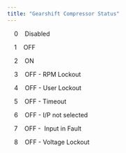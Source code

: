 ```yaml
---
title: "Gearshift Compressor Status"
---
```


&nbsp; &nbsp; 0&nbsp; &nbsp; Disabled &nbsp; &nbsp;

&nbsp; &nbsp; 1&nbsp; &nbsp; OFF &nbsp; &nbsp;

&nbsp; &nbsp; 2&nbsp; &nbsp; ON &nbsp; &nbsp;

&nbsp; &nbsp; 3&nbsp; &nbsp; OFF - RPM Lockout &nbsp; &nbsp;

&nbsp; &nbsp; 4&nbsp; &nbsp; OFF - User Lockout &nbsp; &nbsp;

&nbsp; &nbsp; 5&nbsp; &nbsp; OFF - Timeout &nbsp; &nbsp;

&nbsp; &nbsp; 6&nbsp; &nbsp; OFF - I/P not selected &nbsp; &nbsp;

&nbsp; &nbsp; 7&nbsp; &nbsp; OFF -&nbsp; Input in Fault &nbsp; &nbsp;

&nbsp; &nbsp; 8&nbsp; &nbsp; OFF - Voltage Lockout &nbsp; &nbsp;

